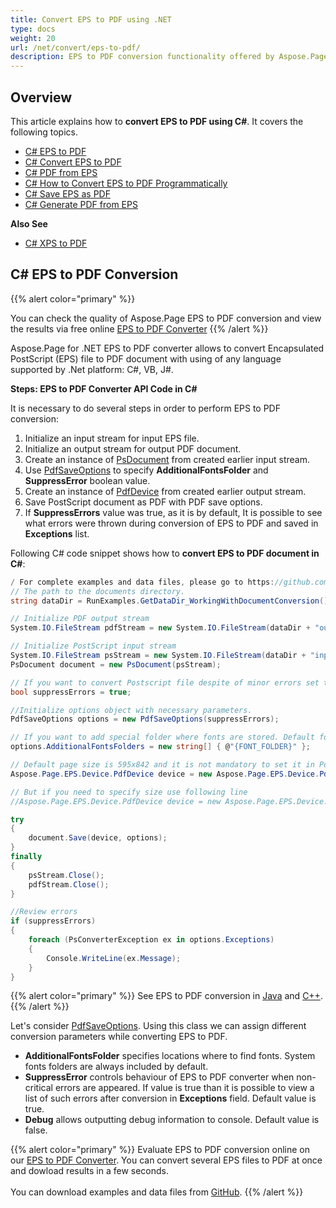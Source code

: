 ```yaml
---
title: Convert EPS to PDF using .NET
type: docs
weight: 20
url: /net/convert/eps-to-pdf/
description: EPS to PDF conversion functionality offered by Aspose.Page API solution for .NET is explained and illustrated with the code snippets here.
---
```


## Overview

This article explains how to **convert EPS to PDF using C#**. It covers the following topics.

- [C# EPS to PDF](#csharp-eps-to-pdf)
- [C# Convert EPS to PDF](#csharp-eps-to-pdf)
- [C# PDF from EPS](#csharp-eps-to-pdf)
- [C# How to Convert EPS to PDF Programmatically](#csharp-eps-to-pdf)
- [C# Save EPS as PDF](#csharp-eps-to-pdf)
- [C# Generate PDF from EPS](#csharp-eps-to-pdf)

**Also See**

- [C# XPS to PDF](https://docs.aspose.com/page/net/convert/xps-to-pdf/)


## C# EPS to PDF Conversion

{{% alert color="primary" %}} 

You can check the quality of Aspose.Page EPS to PDF conversion and view the results via free online <a nofollow href="https://products.aspose.app/page/conversion/eps-to-pdf">EPS to PDF Converter</a> {{% /alert %}} 

Aspose.Page for .NET EPS to PDF converter allows to convert Encapsulated PostScript (EPS) file to PDF document with using of any language supported by .Net platform: C#, VB, J#.

<a name="csharp-eps-to-pdf"><strong>Steps: EPS to PDF Converter API Code in C#</strong></a>

It is necessary to do several steps in order to perform EPS to PDF conversion:

1. Initialize an input stream for input EPS file.
2. Initialize an output stream for output PDF document.
3. Create an instance of [PsDocument](https://reference.aspose.com/page/net/aspose.page.eps/psdocument/) from created earlier input stream.
4. Use [PdfSaveOptions](https://reference.aspose.com/page/net/aspose.page.eps.device/pdfsaveoptions/) to specify **AdditionalFontsFolder** and **SuppressError** boolean value.
5. Create an instance of [PdfDevice](https://reference.aspose.com/page/net/aspose.page.eps.device/pdfdevice/) from created earlier output stream.
6. Save PostScript document as PDF with PDF save options.
7. If **SuppressErrors** value was true, as it is by default, It is possible to see what errors were thrown during conversion of EPS to PDF and saved in **Exceptions** list.

Following C# code snippet shows how to **convert EPS to PDF document in C#**:

```C#
/ For complete examples and data files, please go to https://github.com/aspose-page/Aspose.Page-for-.NET
// The path to the documents directory.
string dataDir = RunExamples.GetDataDir_WorkingWithDocumentConversion();

// Initialize PDF output stream
System.IO.FileStream pdfStream = new System.IO.FileStream(dataDir + "outputPDF_out.pdf", System.IO.FileMode.Create, System.IO.FileAccess.Write);

// Initialize PostScript input stream
System.IO.FileStream psStream = new System.IO.FileStream(dataDir + "input.eps", System.IO.FileMode.Open, System.IO.FileAccess.Read);
PsDocument document = new PsDocument(psStream);

// If you want to convert Postscript file despite of minor errors set this flag
bool suppressErrors = true;

//Initialize options object with necessary parameters.
PdfSaveOptions options = new PdfSaveOptions(suppressErrors);

// If you want to add special folder where fonts are stored. Default fonts folder in OS is always included.
options.AdditionalFontsFolders = new string[] { @"{FONT_FOLDER}" };

// Default page size is 595x842 and it is not mandatory to set it in PdfDevice
Aspose.Page.EPS.Device.PdfDevice device = new Aspose.Page.EPS.Device.PdfDevice(pdfStream);

// But if you need to specify size use following line
//Aspose.Page.EPS.Device.PdfDevice device = new Aspose.Page.EPS.Device.PdfDevice(pdfStream, new System.Drawing.Size(595, 842));

try
{
    document.Save(device, options);
}
finally
{
    psStream.Close();
    pdfStream.Close();
}

//Review errors
if (suppressErrors)
{
    foreach (PsConverterException ex in options.Exceptions)
    {
        Console.WriteLine(ex.Message);
    }
}
```
{{% alert color="primary" %}}
See EPS to PDF conversion in [Java](/page/java/convert/eps-to-pdf/) and [C++](/page/cpp/convert/eps-to-pdf/).
{{% /alert %}}

Let's consider [PdfSaveOptions](https://reference.aspose.com/page/net/aspose.page.eps.device/pdfsaveoptions/). Using this class we can assign different conversion parameters while converting EPS to PDF.
<br>
- **AdditionalFontsFolder** specifies locations where to find fonts. System fonts folders are always included by default.
- **SuppressError** controls behaviour of EPS to PDF converter when non-critical errors are appeared. If value is true than it is possible to view a list of such errors after conversion in **Exceptions** field. Default value is true.
- **Debug** allows outputting debug information to console. Default value is false.

{{% alert color="primary" %}}
Evaluate EPS to PDF conversion online on our <a nofollow href="https://products.aspose.app/page/conversion/eps-to-pdf">EPS to PDF Converter</a>. You can convert several EPS files to PDF at once and dowload results in a few seconds.
<br>
<br>
You can download examples and data files from [GitHub](https://github.com/aspose-page/Aspose.Page-for-.NET). {{% /alert %}} 
